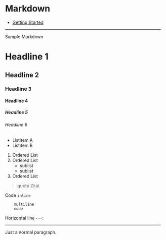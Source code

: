 # Markdown

- [Getting Started](https://docs.github.com/en/get-started/writing-on-github/getting-started-with-writing-and-formatting-on-github)

---

Sample Markdown

# Headline 1
## Headline 2
### Headline 3
#### Headline 4
##### Headline 5
###### Headline 6

- Listitem A
- Listitem B

1. Ordered List
1. Ordered List
    - sublist
    - sublist
1. Ordered List


> quote
> Zitat

Code `inline`

``` 
    multiline
    code
```


Horizontal line `---`:

---

Just a normal paragraph.
